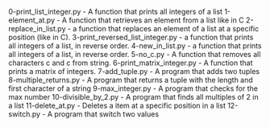 0-print_list_integer.py - A function that prints all integers of a list
1-element_at.py - A function that retrieves an element from a list like in C
2-replace_in_list.py - a function that replaces an element of a list at a specific position (like in C).
3-print_reversed_list_integer.py -  a function that prints all integers of a list, in reverse order.
4-new_in_list.py -  a function that prints all integers of a list, in reverse order.
5-no_c.py - A function that removes all characters c and c from string.
6-print_matrix_integer.py - A function that prints a matrix of integers.
7-add_tuple.py - A program that adds two tuples
8-multiple_returns.py - A program that returns a tuple with the length and first character of a string
9-max_integer.py - A program that checks for the max number
10-divisible_by_2.py - A program that finds all multiples of 2 in a list
11-delete_at.py - Deletes a item at a specific position in a list
12-switch.py - A program that switch two values
